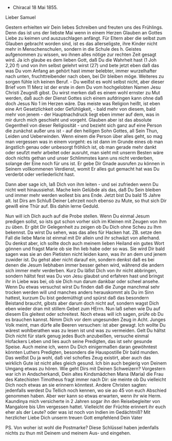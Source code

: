 + Chiracal 18 Mai 1855.

Lieber Samuel

Gestern erhielten wir Dein liebes Schreiben und freuten uns des Frühlings. Denn das ist uns der liebste Mai wenn in einem Herzen Glauben an Gottes Liebe zu keimen und auszuschlagen anfängt. Für Eltern aber die selbst zum Glauben gebracht worden sind, ist es das allerseligste, ihre Kinder nicht mehr in Menschenschulen, sondern in die Schule des h. Geistes aufgenommen zu wissen, wo ihnen alles nötige zur rechten Zeit gesagt wird. Ja ich glaube es dem lieben Gott, daß Du die Wahrheit hast (1 Joh 2,20 f) und von ihm selbst gelehrt wirst (27) und bete jetzt eben daß das was Du vom Anfang an gehört hast immer belebter, immer wurzelhafter nach unten, fruchttreibender nach oben, bei Dir bleiben möge. Weiteres zu sorgen fühle ich keinen Beruf. - Du weißst es wohl selbst nicht, aber dieser Brief vom 11 Merz ist der erste in dem Du vom hochgelobten Namen Jesu Christi Zeugniß gibst. Du wirst merken daß es einem wohl ernster zu Mut werden, daß auch der Dienst Gottes sich einem aufdringen kann ohne daß doch Jesus No 1 im Herzen wäre. Das meiste was Religion heißt, ist eben eine Art Gesetzlichkeit oder Gefühligkeit, - bald mehr von diesem, bald mehr von jenem - der Hauptnachdruck liegt eben immer auf dem, was in mir durch mich geschieht und vorgeht. Glauben aber ist das absolute Gegentheil von dieser Religiosität - und bezieht sich ganz auf eine Person die zunächst außer uns ist - auf den heiligen Sohn Gottes, all Sein Thun, Leiden und Ueberwinden. Wenn einem die Person über alles geht, so mag man vergessen was in einem vorgeht: es ist dann im Grunde eines ob man ängstlich genau oder unbesorgt fröhlich ist, ob man gerade mehr dankt oder seufzt mehr arbeitet oder ausruht, man sieht mit unserm Besten wäre doch nichts gethan und unser Schlimmstes kann uns nicht verderben, solange der Eine noch für uns ist. Er gebe Dir Gnade ausrufen zu können in Seinem vollkommenen Verdienst, womit Er alles gut gemacht hat was Du verderbt oder verliederlicht hast.

Dann aber sage ich, laß Dich von ihm leiten - und sei zufrieden wenn Du nicht weit hinaussiehst. Mache kein Gelübde als das, daß Du Sein bleiben und immer mehr werden wollest bis ans Ende. Jetzt bist Du bald 15 Jahre alt. Ist Dirs am Schluß Deiner Lehrzeit noch ebenso zu Mute, so thut sich Dir gewiß eine Thür auf. Bis dahin lerne Geduld.

Nun will ich Dich auch auf die Probe stellen. Wenn Du einmal Jesum predigen sollst, so ists gut schon vorher sich im Kleinen mit Zeugen von ihm zu üben. Er gibt Dir Gelegenheit zu zeigen ob Du Dich ohne Scheu zu Ihm bekennst. Da wirst Du sehen, was das alles für Hacken hat. ZB. setze den Fall die liebe Marie ist einmal mit Dir allein und ihr schwäzt von allerhand. Du denkst aber, ich sollte doch auch meinem lieben Heiland ein gutes Wort gönnen und fragst Marie ob sie Ihn lieb habe oder so was. Sie wird Dir bald sagen was sie an den Pietisten nicht leiden kann, was ihr an dem und jenem zuwider ist. Du gehst aber nicht darauf ein, sondern denkst daß es bei denen die Jesum liebhaben immer besser gehen wird, während die andern sich immer mehr verderben. Kurz Du läßst Dich von ihr nicht abbringen, sondern hältst fest was Du von Jesu glaubst und erfahren hast und bringst ihr in Liebe was bei, ob sie Dich nun darum dankbar oder scheel ansehe. Wenn Du etwas versuchst wirst Du finden daß die Zunge manchmal sehr trocken werden will und manches anders herauskommt als Du im Sinn hattest, kurzum Du bist gedemüthigt und spürst daß das besondern Beistand braucht, gibsts aber darum doch nicht auf, sondern wagst Dich eben wieder dran mit stillem Gebet zum HErrn. Nun laß sehen wie Du auf diesem Eis gleitest oder schreitest. 
Noch etwas will ich sagen, prüfe ob Du es brauchen kannst. Nimm Dich vor dem ungesunden Zeug in Acht. Junges Volk meint, man dürfe alle Beeren versuchen: ist aber gewagt. Ich wollte Du wärest wohlberathen was zu lesen ist und was zu vermeiden. Gelt Du hältst Dich nicht für stark genug jedes Buch anzubeißen, versuche einmal Hofackers Leben und lies auch seine Predigten, das ist sehr gesunde Speise. Auch meine ich, wenn Du Dich einigermaßen daran gewöhntest könnten Luthers Predigten, besonders die Hauspostille Dir bald munden. Das weißst Du ja wohl, daß viel schofles Zeug existirt, aber auch das wirklich Gute ist nicht alles gleich gesund. Ich bin auch begierig von Deinem Umgang etwas zu hören. Wie geht Dirs mit Deinen Schweizern? 
Vorgestern war ich in Andscherkandi, Dein altes Kindsmädchen Mana (Maria) die Frau des Katechisten Timotheus fragt immer nach Dir: sie meinte ob Du vielleicht Dich noch etwas an sie erinnern könntest. Andere Christen sagten: jedenfalls werdest Du Tellich noch kennen, wo sie ao 45 von euch Abschied genommen haben. Aber wer kann so etwas erwarten, wenn ihr wie Herm. Kaundinya mich versicherte in 2 Jahren sogar ihn den Reisebegleiter von Mangalore bis Ulm vergessen hattet. Vielleicht der Früchte erinnert ihr euch eher als der Leute? oder was ist noch von Indien im Gedächtniß? 
Mit herzlicher Liebe Dich unserm treuen Gott empfehlend
 Dein Vater

PS. Von woher ist wohl die Postmarke? Diese Schlüssel haben jedenfalls nichts zu thun mit Deinem und meinem Aus- und eingehen.

